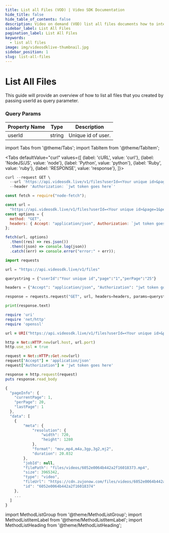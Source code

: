 ```yaml
---
title: List all Files (VOD) | Video SDK Documentation
hide_title: false
hide_table_of_contents: false
description: Video on demand (VOD) list all files documents how to interact with the video encoding API It's our go-to reference whether you're just getting started.
sidebar_label: List All Files
pagination_label: List All Files
keywords:
  - list all files
image: img/videosdklive-thumbnail.jpg
sidebar_position: 1
slug: list-all-files
---
```


# List All Files

This guide will provide an overview of how to list all files that you created by passing userId as query parameter.

### Query Params

| Property Name | Type   | Description        |
| ------------- | ------ | ------------------ |
| userId        | string | Unique id of user. |

import Tabs from '@theme/Tabs';
import TabItem from '@theme/TabItem';

<Tabs
defaultValue="curl"
values={[
{label: 'cURL', value: 'curl'},
{label: 'NodeJS/JS', value: 'node'},
{label: 'Python', value: 'python'},
{label: 'Ruby', value: 'ruby'},
{label: 'RESPONSE', value: 'response'},
]}>
<TabItem value="curl">

```js
curl --request GET \
  --url 'https://api.videosdk.live/v1/files?userId=<Your unique id>&page=1&perPage=20' \
  --header 'Authorization: `jwt token goes here`'
```

</TabItem>
<TabItem value="node">

```js
const fetch = require("node-fetch");

const url =
  "https://api.videosdk.live/v1/files?userId=<Your unique id>&page=1&perPage=20";
const options = {
  method: "GET",
  headers: { Accept: "application/json", Authorization: `jwt token goes here` },
};

fetch(url, options)
  .then((res) => res.json())
  .then((json) => console.log(json))
  .catch((err) => console.error("error:" + err));
```

</TabItem>
<TabItem value="python">

```python
import requests

url = "https://api.videosdk.live/v1/files"

querystring = {"userId":"Your unique id","page":"1","perPage":"25"}

headers = {"Accept": "application/json", "Authorization": "jwt token goes here"}

response = requests.request("GET", url, headers=headers, params=querystring)

print(response.text)
```

</TabItem>
<TabItem value="ruby">

```ruby
require 'uri'
require 'net/http'
require 'openssl'

url = URI("https://api.videosdk.live/v1/files?userId=<Your unique id>&page=1&perPage=20")

http = Net::HTTP.new(url.host, url.port)
http.use_ssl = true

request = Net::HTTP::Get.new(url)
request["Accept"] = 'application/json'
request["Authorization"] = 'jwt token goes here'

response = http.request(request)
puts response.read_body
```

</TabItem>
<TabItem value="response">

```js
{
  "pageInfo": {
    "currentPage": 1,
    "perPage": 20,
    "lastPage": 1
  },
  "data": [
    {
        "meta": {
            "resolution": {
                "width": 720,
                "height": 1280
            },
            "format": "mov,mp4,m4a,3gp,3g2,mj2",
            "duration": 20.032
        },
        "jobId": null,
        "filePath": "files/videos/6052e0064b442a2f16018373.mp4",
        "size": 3965342,
        "type": "video",
        "fileUrl": "https://cdn.zujonow.com/files/videos/6052e0064b442a2f16018373.mp4",
        "id": "6052e0064b442a2f16018374"
    },
    ...
  ]
}
```

</TabItem>
</Tabs>

import MethodListGroup from '@theme/MethodListGroup';
import MethodListItemLabel from '@theme/MethodListItemLabel';
import MethodListHeading from '@theme/MethodListHeading';

<MethodListGroup>
  <MethodListItemLabel  description="Response Body" >
    <MethodListGroup>
      <MethodListHeading heading="parameters" />
      <MethodListItemLabel name="id"  type={"string"}  description="Unique identifier of video file." />
      <MethodListItemLabel name="type"  type={"string"}  description="type of file uploaded video or image." />
      <MethodListItemLabel name="size"  type={"number"}  description="size of uploaded file(in bytes)." />
      <MethodListItemLabel name="meta"  type={"object"}  description="information about uploaded file such as resolution, format, etc." />
        <MethodListItemLabel name="fileUrl"  type={"string"}  description="The url where the file is stored." />
    </MethodListGroup>
  </MethodListItemLabel>
</MethodListGroup>

